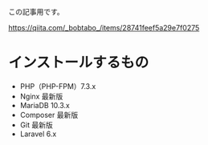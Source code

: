 この記事用です。

https://qiita.com/_bobtabo_/items/28741feef5a29e7f0275

# インストールするもの
* PHP（PHP-FPM）7.3.x
* Nginx 最新版
* MariaDB 10.3.x
* Composer 最新版
* Git 最新版
* Laravel 6.x
